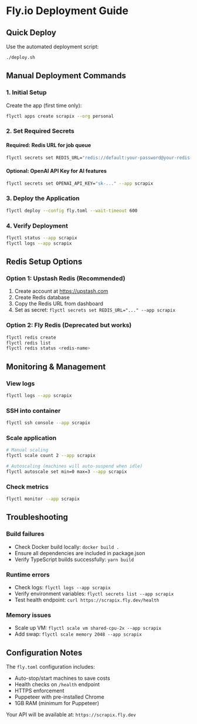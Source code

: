 # Fly.io Deployment Guide

## Quick Deploy

Use the automated deployment script:
```bash
./deploy.sh
```

## Manual Deployment Commands

### 1. Initial Setup

Create the app (first time only):
```bash
flyctl apps create scrapix --org personal
```

### 2. Set Required Secrets

#### Required: Redis URL for job queue
```bash
flyctl secrets set REDIS_URL="redis://default:your-password@your-redis-host:6379" --app scrapix
```

#### Optional: OpenAI API Key for AI features
```bash
flyctl secrets set OPENAI_API_KEY="sk-..." --app scrapix
```

### 3. Deploy the Application
```bash
flyctl deploy --config fly.toml --wait-timeout 600
```

### 4. Verify Deployment
```bash
flyctl status --app scrapix
flyctl logs --app scrapix
```

## Redis Setup Options

### Option 1: Upstash Redis (Recommended)
1. Create account at https://upstash.com
2. Create Redis database
3. Copy the Redis URL from dashboard
4. Set as secret: `flyctl secrets set REDIS_URL="..." --app scrapix`

### Option 2: Fly Redis (Deprecated but works)
```bash
flyctl redis create
flyctl redis list
flyctl redis status <redis-name>
```

## Monitoring & Management

### View logs
```bash
flyctl logs --app scrapix
```

### SSH into container
```bash
flyctl ssh console --app scrapix
```

### Scale application
```bash
# Manual scaling
flyctl scale count 2 --app scrapix

# Autoscaling (machines will auto-suspend when idle)
flyctl autoscale set min=0 max=3 --app scrapix
```

### Check metrics
```bash
flyctl monitor --app scrapix
```

## Troubleshooting

### Build failures
- Check Docker build locally: `docker build .`
- Ensure all dependencies are included in package.json
- Verify TypeScript builds successfully: `yarn build`

### Runtime errors
- Check logs: `flyctl logs --app scrapix`
- Verify environment variables: `flyctl secrets list --app scrapix`
- Test health endpoint: `curl https://scrapix.fly.dev/health`

### Memory issues
- Scale up VM: `flyctl scale vm shared-cpu-2x --app scrapix`
- Add swap: `flyctl scale memory 2048 --app scrapix`

## Configuration Notes

The `fly.toml` configuration includes:
- Auto-stop/start machines to save costs
- Health checks on `/health` endpoint
- HTTPS enforcement
- Puppeteer with pre-installed Chrome
- 1GB RAM (minimum for Puppeteer)

Your API will be available at: `https://scrapix.fly.dev`
